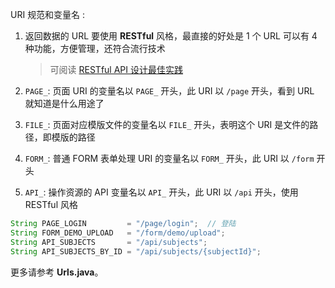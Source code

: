 URI 规范和变量名 :

1. 返回数据的 URL 要使用 **RESTful** 风格，最直接的好处是 1 个 URL 可以有 4 种功能，方便管理，还符合流行技术

   > 可阅读 [RESTful API 设计最佳实践](https://segmentfault.com/a/1190000011516151)

2. `PAGE_`: 页面 URI 的变量名以 `PAGE_` 开头，此 URI 以 `/page` 开头，看到 URL 就知道是什么用途了

3. `FILE_`: 页面对应模版文件的变量名以 `FILE_` 开头，表明这个 URI 是文件的路径，即模版的路径

4. `FORM_`: 普通 FORM 表单处理 URI 的变量名以 `FORM_` 开头，此 URI 以 `/form` 开头

5. `API_`: 操作资源的 API 变量名以 `API_` 开头，此 URI 以 `/api` 开头，使用 RESTful 风格

```java
String PAGE_LOGIN         = "/page/login";  // 登陆
String FORM_DEMO_UPLOAD   = "/form/demo/upload";
String API_SUBJECTS       = "/api/subjects";
String API_SUBJECTS_BY_ID = "/api/subjects/{subjectId}";
```

更多请参考 **Urls.java**。